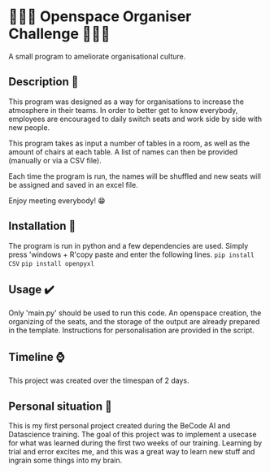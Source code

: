 # 💺💺💺 Openspace Organiser Challenge 💺💺💺
A small program to ameliorate organisational culture.

## Description 🔔

This program was designed as a way for organisations to increase the atmosphere in their teams. 
In order to better get to know everybody, employees are encouraged to daily switch seats and work side by side
with new people.

This program takes as input a number of tables in a room, as well as the amount of chairs at each table.
A list of names can then be provided (manually or via a CSV file).

Each time the program is run, the names will be shuffled and new seats will be assigned and saved in an excel file.

Enjoy meeting everybody! 😁

## Installation 🚧

The program is run in python and a few dependencies are used.
Simply press 'windows + R'copy paste and enter the following lines.
`pip install CSV`
`pip install openpyxl`

## Usage ✔️
Only 'main.py' should be used to run this code.
An openspace creation, the organizing of the seats, and the storage of the output are already prepared in the template.
Instructions for personalisation are provided in the script.

## Timeline ⌚
This project was created over the timespan of 2 days.

## Personal situation 🙋
This is my first personal project created during the BeCode AI and Datascience training.
The goal of this project was to implement a usecase for what was learned during the first two weeks of our training.
Learning by trial and error excites me, and this was a great way to learn new stuff and ingrain some things into my brain.